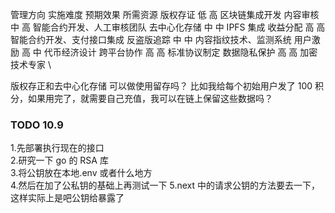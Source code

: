 管理方向 实施难度 预期效果 所需资源
版权存证 低 高 区块链集成开发
内容审核 中 高 智能合约开发、人工审核团队
去中心化存储 中 中 IPFS 集成
收益分配 高 高 智能合约开发、支付接口集成
反盗版追踪 中 中 内容指纹技术、监测系统
用户激励 高 中 代币经济设计
跨平台协作 高 高 标准协议制定
数据隐私保护 高 高 加密技术专家 \

版权存正和去中心化存储
可以做使用留存吗？ 比如我给每个初始用户发了 100 积分，如果用完了，就需要自己充值，我可以在链上保留这些数据吗？

### TODO 10.9

1.先部署执行现在的接口  
2.研究一下 go 的 RSA 库  
3.将公钥放在本地.env 或者什么地方  
4.然后在加了公私钥的基础上再测试一下
5.next 中的请求公钥的方法要去一下，这样实际上是吧公钥给暴露了
